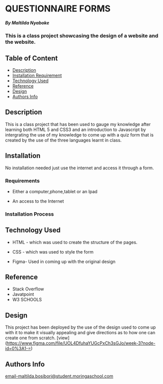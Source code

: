 # QUESTIONNAIRE FORMS

##### By Maltilda Nyaboke 
### This is a class project showcasing the design of a website and the website.

## Table of Content

+ [Description](#description)
+ [Installation Requirement](#Installation)
+ [Technology Used](#technology-used)
+ [Reference](#reference)
+ [Design](#design)
+ [Authors Info](#author-Info)

## Description
<p>This is a class project that has been used to gauge my knowledge after learning both HTML 5 and CSS3 and an introduction to Javascript by intergrating the use of my knowledge to come up with a quiz form that is created by the use of the three languages learnt in class.</p>

## Installation
No installation needed just use the internet and access it through a form.

### Requirements

* Either a computer,phone,tablet or an Ipad

* An access to the Internet

### Installation Process

## Technology Used
* HTML - which was used to create the structure of the pages.

* CSS - which was used to style the form
* Figma- Used in coming up with the original design

## Reference
* Stack Overflow
* Javatpoint
* W3 SCHOOLS

## Design
This project has been deployed by the use of the design used to come up with it to make it visually appealing and give directions as to how one can create one from scratch. [view] (https://www.figma.com/file/UOL4DfuhaYUGcPxCh3sGJo/week-3?node-id=0%3A1-=)



## Authors Info

email-maltilda.bosibori@student.moringaschool.com